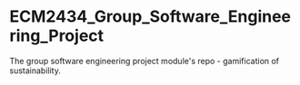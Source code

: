 # ECM2434_Group_Software_Engineering_Project
The group software engineering project module's repo - gamification of sustainability.
